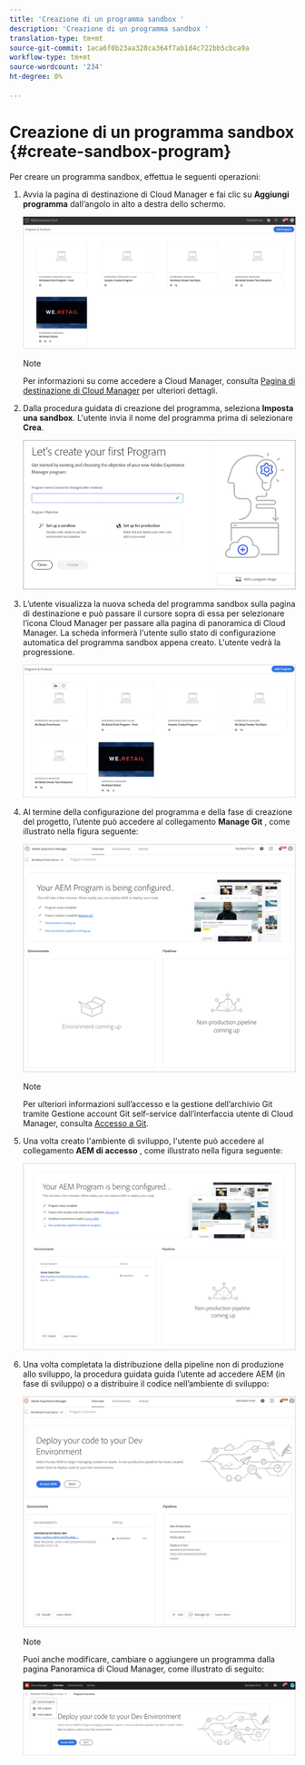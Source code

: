 ```yaml
---
title: 'Creazione di un programma sandbox '
description: 'Creazione di un programma sandbox '
translation-type: tm+mt
source-git-commit: 1aca6f0b23aa328ca364f7ab1d4c722bb5cbca9a
workflow-type: tm+mt
source-wordcount: '234'
ht-degree: 0%

---
```



# Creazione di un programma sandbox {#create-sandbox-program}

Per creare un programma sandbox, effettua le seguenti operazioni:

1. Avvia la pagina di destinazione di Cloud Manager e fai clic su **Aggiungi programma** dall’angolo in alto a destra dello schermo.

   ![](assets/first_timelogin1.png)

   >[!NOTE]
   >Per informazioni su come accedere a Cloud Manager, consulta [Pagina di destinazione di Cloud Manager](/help/onboarding/what-is-required/navigate-to-cloud-manager.md) per ulteriori dettagli.

1. Dalla procedura guidata di creazione del programma, seleziona **Imposta una sandbox**. L&#39;utente invia il nome del programma prima di selezionare **Crea**.

   ![](assets/create-sandbox.png)

1. L’utente visualizza la nuova scheda del programma sandbox sulla pagina di destinazione e può passare il cursore sopra di essa per selezionare l’icona Cloud Manager per passare alla pagina di panoramica di Cloud Manager. La scheda informerà l&#39;utente sullo stato di configurazione automatica del programma sandbox appena creato. L&#39;utente vedrà la progressione.

   ![](assets/program-create-setupdemo2.png)

1. Al termine della configurazione del programma e della fase di creazione del progetto, l’utente può accedere al collegamento **Manage Git** , come illustrato nella figura seguente:

   ![](assets/create-program4.png)

   >[!NOTE]
   >
   >Per ulteriori informazioni sull’accesso e la gestione dell’archivio Git tramite Gestione account Git self-service dall’interfaccia utente di Cloud Manager, consulta [Accesso a Git](/help/implementing/cloud-manager/accessing-git.md).


1. Una volta creato l&#39;ambiente di sviluppo, l&#39;utente può accedere al collegamento **AEM di accesso** , come illustrato nella figura seguente:

   ![](assets/create-program-5.png)

1. Una volta completata la distribuzione della pipeline non di produzione allo sviluppo, la procedura guidata guida l’utente ad accedere AEM (in fase di sviluppo) o a distribuire il codice nell’ambiente di sviluppo:

   ![](assets/create-program-setup-deploy.png)

   >[!NOTE]
   >Puoi anche modificare, cambiare o aggiungere un programma dalla pagina Panoramica di Cloud Manager, come illustrato di seguito:

   ![](assets/create-program-a1.png)
